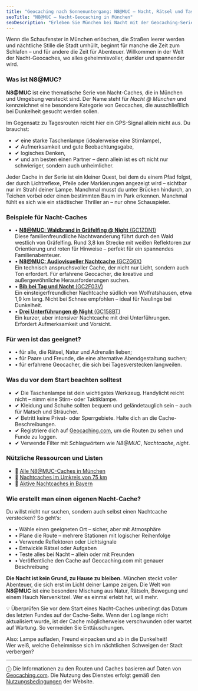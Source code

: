```yaml
---
title: "Geocaching nach Sonnenuntergang: N8@MUC – Nacht, Rätsel und Taschenlampe"
seoTitle: "N8@MUC – Nacht-Geocaching in München"
seoDescription: "Erleben Sie München bei Nacht mit der Geocaching-Serie N8@MUC. Verstecke, Rätsel und Licht im Dunkeln – für echte Abendabenteurer."
---
```


<div class="introText">
Wenn die Schaufenster in München erlöschen, die Straßen leerer werden und nächtliche Stille die Stadt umhüllt, beginnt für manche die Zeit zum Schlafen – und für andere die Zeit für Abenteuer. Willkommen in der Welt der Nacht-Geocaches, wo alles geheimnisvoller, dunkler und spannender wird.
</div>

### **Was ist N8@MUC?**

**N8@MUC** ist eine thematische Serie von Nacht-Caches, die in München und Umgebung versteckt sind. Der Name steht für _Nacht @ München_ und kennzeichnet eine besondere Kategorie von Geocaches, die ausschließlich bei Dunkelheit gesucht werden sollen.

Im Gegensatz zu Tagesrouten reicht hier ein GPS-Signal allein nicht aus. Du brauchst:

- ✔ eine starke Taschenlampe (idealerweise eine Stirnlampe),
- ✔ Aufmerksamkeit und gute Beobachtungsgabe,
- ✔ logisches Denken,
- ✔ und am besten einen Partner – denn allein ist es oft nicht nur schwieriger, sondern auch unheimlicher.

Jeder Cache in der Serie ist ein kleiner Quest, bei dem du einem Pfad folgst, der durch Lichtreflexe, Pfeile oder Markierungen angezeigt wird – sichtbar nur im Strahl deiner Lampe. Manchmal musst du unter Brücken hindurch, an Teichen vorbei oder einen bestimmten Baum im Park erkennen. Manchmal fühlt es sich wie ein städtischer Thriller an – nur ohne Schauspieler.

### **Beispiele für Nacht-Caches**

- • [**N8@MUC: Waldbrand in Gräfelfing @ Night** (GC1ZDN1)](https://www.geocaching.com/geocache/GC1ZDN1)  
  Diese familienfreundliche Nachtwanderung führt durch den Wald westlich von Gräfelfing. Rund 3,8 km Strecke mit weißen Reflektoren zur Orientierung und roten für Hinweise – perfekt für ein spannendes Familienabenteuer.
- • [**N8@MUC: Audiovisueller Nachtcache** (GCZG6X)](https://www.geocaching.com/geocache/GCZG6X)  
  Ein technisch anspruchsvoller Cache, der nicht nur Licht, sondern auch Ton erfordert. Für erfahrene Geocacher, die kreative und außergewöhnliche Herausforderungen suchen.
- • [**Bib bei Tag und Nacht** (GC2F03V)](https://www.geocaching.com/geocache/GC2F03V)  
  Ein einsteigerfreundlicher Nachtcache südlich von Wolfratshausen, etwa 1,9 km lang. Nicht bei Schnee empfohlen – ideal für Neulinge bei Dunkelheit.
- • [**Drei Unterführungen @ Night** (GC158BT)](https://www.geocaching.com/geocache/GC158BT)  
  Ein kurzer, aber intensiver Nachtcache mit drei Unterführungen. Erfordert Aufmerksamkeit und Vorsicht.

### **Für wen ist das geeignet?**

- • für alle, die Rätsel, Natur und Adrenalin lieben;
- • für Paare und Freunde, die eine alternative Abendgestaltung suchen;
- • für erfahrene Geocacher, die sich bei Tagesverstecken langweilen.

### **Was du vor dem Start beachten solltest**

- ✔ Die Taschenlampe ist dein wichtigstes Werkzeug. Handylicht reicht nicht – nimm eine Stirn- oder Taktiklampe.
- ✔ Kleidung und Schuhe sollten bequem und geländetauglich sein – auch für Matsch und Sträucher.
- ✔ Betritt keine Privat- oder Sperrgebiete. Halte dich an die Cache-Beschreibungen.
- ✔ Registriere dich auf [Geocaching.com](https://www.geocaching.com/), um die Routen zu sehen und Funde zu loggen.
- ✔ Verwende Filter mit Schlagwörtern wie _N8@MUC_, _Nachtcache_, _night_.

### **Nützliche Ressourcen und Listen**

- 🔗 [Alle N8@MUC-Caches in München](https://www.geocaching.com/plan/lists/BM1EJ91)
- 🔗 [Nachtcaches im Umkreis von 75 km](https://www.geocaching.com/plan/lists/BMJKPQ)
- 🔗 [Aktive Nachtcaches in Bayern](https://www.geocaching.com/plan/lists/BM7DXW4)

### **Wie erstellt man einen eigenen Nacht-Cache?**

Du willst nicht nur suchen, sondern auch selbst einen Nachtcache verstecken? So geht’s:

- • Wähle einen geeigneten Ort – sicher, aber mit Atmosphäre
- • Plane die Route – mehrere Stationen mit logischer Reihenfolge
- • Verwende Reflektoren oder Lichtsignale
- • Entwickle Rätsel oder Aufgaben
- • Teste alles bei Nacht – allein oder mit Freunden
- • Veröffentliche den Cache auf Geocaching.com mit genauer Beschreibung

**Die Nacht ist kein Grund, zu Hause zu bleiben.** München steckt voller Abenteuer, die sich erst im Licht deiner Lampe zeigen. Die Welt von **N8@MUC** ist eine besondere Mischung aus Natur, Rätseln, Bewegung und einem Hauch Nervenkitzel. Wer es einmal erlebt hat, will mehr.

<p class="tips">
💡 Überprüfen Sie vor dem Start eines Nacht-Caches unbedingt das Datum des letzten Fundes auf der Cache-Seite. Wenn der Log lange nicht aktualisiert wurde, ist der Cache möglicherweise verschwunden oder wartet auf Wartung. So vermeiden Sie Enttäuschungen.
</p>

Also: Lampe aufladen, Freund einpacken und ab in die Dunkelheit!  
Wer weiß, welche Geheimnisse sich im nächtlichen Schweigen der Stadt verbergen?

---

<div class="terms">
ⓘ Die Informationen zu den Routen und Caches basieren auf Daten von <a href="https://www.geocaching.com/" target="_blank">Geocaching.com</a>. Die Nutzung des Dienstes erfolgt gemäß den <a href="https://www.geocaching.com/policies/en/terms-of-use" target="_blank">Nutzungsbedingungen</a> der Website.
</div>

